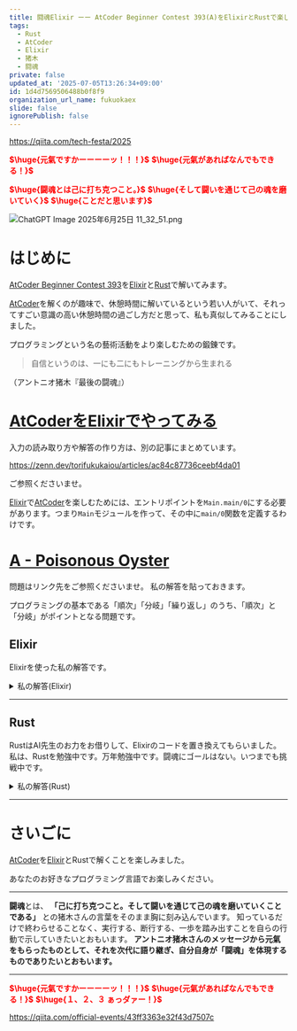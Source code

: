 ```yaml
---
title: 闘魂Elixir ーー AtCoder Beginner Contest 393(A)をElixirとRustで楽しむ
tags:
  - Rust
  - AtCoder
  - Elixir
  - 猪木
  - 闘魂
private: false
updated_at: '2025-07-05T13:26:34+09:00'
id: 1d4d7569506488b0f8f9
organization_url_name: fukuokaex
slide: false
ignorePublish: false
---
```

https://qiita.com/tech-festa/2025

<b><font color="red">$\huge{元氣ですかーーーーッ！！！}$</font></b>
<b><font color="red">$\huge{元氣があればなんでもできる！}$</font></b>

<b><font color="red">$\huge{闘魂とは己に打ち克つこと。}$</font></b>
<b><font color="red">$\huge{そして闘いを通じて己の魂を磨いていく}$</font></b>
<b><font color="red">$\huge{ことだと思います}$</font></b>

![ChatGPT Image 2025年6月25日 11_32_51.png](https://qiita-image-store.s3.ap-northeast-1.amazonaws.com/0/131808/a80ca1b4-3ccd-40c7-945b-6c8c969727e0.png)



# はじめに

[AtCoder Beginner Contest 393](https://atcoder.jp/contests/abc393)を[Elixir](https://elixir-lang.org/)と[Rust](https://www.rust-lang.org/)で解いてみます。  

[AtCoder](https://atcoder.jp/)を解くのが趣味で、休憩時間に解いているという若い人がいて、それってすごい意識の高い休憩時間の過ごし方だと思って、私も真似してみることにしました。  


プログラミングという名の藝術活動をより楽しむための鍛錬です。  

> 自信というのは、一にも二にもトレーニングから生まれる

（アントニオ猪木『最後の闘魂』）


# [AtCoderをElixirでやってみる](https://zenn.dev/torifukukaiou/articles/ac84c87736ceebf4da01)

入力の読み取り方や解答の作り方は、別の記事にまとめています。


https://zenn.dev/torifukukaiou/articles/ac84c87736ceebf4da01

ご参照くださいませ。

[Elixir](https://elixir-lang.org/)で[AtCoder](https://atcoder.jp/)を楽しむためには、エントリポイントを`Main.main/0`にする必要があります。つまり`Main`モジュールを作って、その中に`main/0`関数を定義するわけです。

# [A - Poisonous Oyster](https://atcoder.jp/contests/abc393/tasks/abc393_a)

問題はリンク先をご参照くださいませ。
私の解答を貼っておきます。

プログラミングの基本である「順次」「分岐」「繰り返し」のうち、「順次」と「分岐」がポイントとなる問題です。

## Elixir

Elixirを使った私の解答です。


<details><summary>私の解答(Elixir)</summary>

_問題文を読んでいらっしゃることを前提にひとこと解説をしておきます。_
頭の中だけで考えるとごちゃごちゃします。全部で4通りを書き出してみると次の通りです。  

| S1 | S2 | お腹をこわす牡蠣 | コメント|
|:-:|:-:|:-:|:-:|
|sick|sick|1|2人ともお腹を壊した。共通に食べたのは1|
|sick|fine|2|高橋くんだけお腹を壊した。高橋くんだけ食べたのは2|
|fine|sick|3|青木くんだけお腹を壊した。青木くんだけ食べたのは3|
|fine|fine|4|2人ともお腹を壊さなかった。共通に食べていないのは4|

この表を関数のパターンマッチにして解きました。  

```elixir
defmodule Main do
  def main do
    [s1, s2] = IO.read(:line) |> String.trim() |> String.split(" ")

    solve(s1, s2)
    |> IO.puts()
  end

  def solve("sick", "sick"), do: 1
  def solve("sick", "fine"), do: 2
  def solve("fine", "sick"), do: 3
  def solve("fine", "fine"), do: 4
end
```



</details>

---

## Rust

RustはAI先生のお力をお借りして、Elixirのコードを置き換えてもらいました。
私は、Rustを勉強中です。万年勉強中です。闘魂にゴールはない。いつまでも挑戦中です。

<details><summary>私の解答(Rust)</summary>

```rust
use std::io::{self, BufRead};

fn main() {
    let stdin = io::stdin();
    let mut line = String::new();

    stdin.lock().read_line(&mut line).unwrap();
    let parts: Vec<&str> = line.trim().split_whitespace().collect();

    let s1 = parts[0];
    let s2 = parts[1];

    let result = solve(s1, s2);
    println!("{}", result);
}

fn solve(s1: &str, s2: &str) -> u8 {
    match (s1, s2) {
        ("sick", "sick") => 1,
        ("sick", "fine") => 2,
        ("fine", "sick") => 3,
        ("fine", "fine") => 4,
        _ => 0, // 念のため
    }
}
```

</details>

---

# さいごに

[AtCoder](https://atcoder.jp/)を[Elixir](https://elixir-lang.org/)とRustで解くことを楽しみました。

あなたのお好きなプログラミング言語でお楽しみください。

---


**闘魂**とは、  **「己に打ち克つこと。そして闘いを通じて己の魂を磨いていくことである」** との猪木さんの言葉をそのまま胸に刻み込んでいます。
知っているだけで終わらせることなく、実行する、断行する、一歩を踏み出すことを自らの行動で示していきたいとおもいます。
**アントニオ猪木さんのメッセージから元氣をもらったものとして、それを次代に語り継ぎ、自分自身が「闘魂」を体現するものでありたいとおもいます。**

---

<b><font color="red">$\huge{元氣ですかーーーーッ！！！}$</font></b>
<b><font color="red">$\huge{元氣があればなんでもできる！}$</font></b>
<b><font color="red">$\huge{１、２、３ ぁっダァー！}$</font></b>


https://qiita.com/official-events/43ff3363e32f43d7507c
